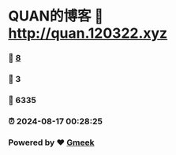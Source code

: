 # QUAN的博客 :link: http://quan.120322.xyz 
### :page_facing_up: [8](http://quan.120322.xyz/tag.html) 
### :speech_balloon: 3 
### :hibiscus: 6335 
### :alarm_clock: 2024-08-17 00:28:25 
### Powered by :heart: [Gmeek](https://github.com/Meekdai/Gmeek)
